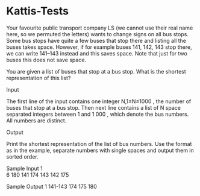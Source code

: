 # Kattis-Tests

Your favourite public transport company LS (we cannot use their real name here, so we permuted the letters) wants to change signs on all bus stops. 
Some bus stops have quite a few buses that stop there and listing all the buses takes space. However, if for example buses 141, 142, 143 stop there, 
we can write 141–143 instead and this saves space. Note that just for two buses this does not save space.

You are given a list of buses that stop at a bus stop. What is the shortest representation of this list?

Input

The first line of the input contains one integer 
N,1≤N≤1000
, the number of buses that stop at a bus stop. Then next line contains a list of 
N
 space separated integers between 1 and 
1
000
, which denote the bus numbers. All numbers are distinct.

Output

Print the shortest representation of the list of bus numbers. Use the format as in the example, separate numbers with single spaces and output them in sorted order.

Sample Input 1	
6
180 141 174 143 142 175

Sample Output 1
141-143 174 175 180
